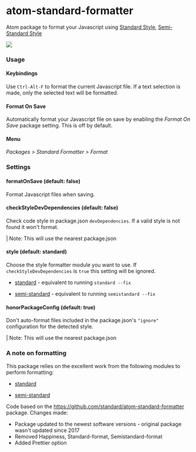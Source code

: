 
# atom-standard-formatter

Atom package to format your Javascript using [Standard Style](https://github.com/feross/standard), [Semi-Standard Style](https://github.com/Flet/semistandard)

![](https://cloud.githubusercontent.com/assets/5852428/8020717/adbf10c0-0c51-11e5-8537-2714c9f698e5.gif)

### Usage

#### Keybindings

Use `Ctrl-Alt-F` to format the current Javascript file. If a text selection is made, only the selected text will be formatted.

#### Format On Save

Automatically format your Javascript file on save by enabling the _Format On Save_ package setting.  This is off by default.

#### Menu

_Packages &gt; Standard Formatter &gt; Format_

### Settings

#### formatOnSave \(default: false\)

Format Javascript files when saving.

#### checkStyleDevDependencies \(default: false\)

Check code style in package.json `devDependencies`. If a valid style is not found it won't format.

\| Note: This will use the nearest package.json

#### style \(default: standard\)

Choose the style formatter module you want to use. If `checkStyleDevDependencies` is `true` this setting will be ignored.

* [standard](https://github.com/feross/standard) - equivalent to running `standard --fix`

* [semi-standard](https://github.com/Flet/semistandard) - equivalent to running `semistandard --fix`

#### honorPackageConfig \(default: true\)

Don't auto-format files included in the package.json's `"ignore"` configuration for the detected style.

\| Note: This will use the nearest package.json

### A note on formatting

This package relies on the excellent work from the following modules to perform formatting:

* [standard](https://github.com/feross/standard)

* [semi-standard](https://github.com/Flet/semistandard)

Code based on the https://github.com/standard/atom-standard-formatter package. Changes made:
 - Package updated to the newest software versions - original package wasn't updated since 2017
 - Removed Happiness, Standard-format, Semistandard-format
 - Added Prettier option
